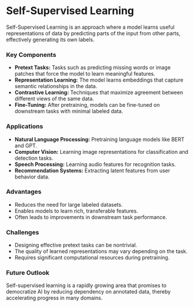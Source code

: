 # Self-Supervised Learning

Self-Supervised Learning is an approach where a model learns useful representations of data by predicting parts of the input from other parts, effectively generating its own labels.

### Key Components
- **Pretext Tasks:** Tasks such as predicting missing words or image patches that force the model to learn meaningful features.
- **Representation Learning:** The model learns embeddings that capture semantic relationships in the data.
- **Contrastive Learning:** Techniques that maximize agreement between different views of the same data.
- **Fine-Tuning:** After pretraining, models can be fine-tuned on downstream tasks with minimal labeled data.

### Applications
- **Natural Language Processing:** Pretraining language models like BERT and GPT.
- **Computer Vision:** Learning image representations for classification and detection tasks.
- **Speech Processing:** Learning audio features for recognition tasks.
- **Recommendation Systems:** Extracting latent features from user behavior data.

### Advantages
- Reduces the need for large labeled datasets.
- Enables models to learn rich, transferable features.
- Often leads to improvements in downstream task performance.

### Challenges
- Designing effective pretext tasks can be nontrivial.
- The quality of learned representations may vary depending on the task.
- Requires significant computational resources during pretraining.

### Future Outlook
Self-supervised learning is a rapidly growing area that promises to democratize AI by reducing dependency on annotated data, thereby accelerating progress in many domains.
